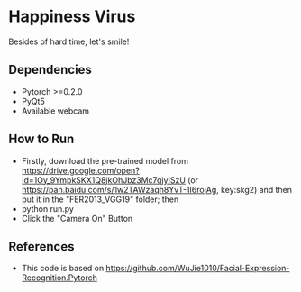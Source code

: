 # Happiness Virus
Besides of hard time, let's smile!

## Dependencies
- Pytorch >=0.2.0
- PyQt5
- Available webcam 

## How to Run
- Firstly, download the pre-trained model from https://drive.google.com/open?id=1Oy_9YmpkSKX1Q8jkOhJbz3Mc7qjyISzU (or https://pan.baidu.com/s/1w2TAWzaqh8YvT-1I6rojAg, key:skg2) and then put it in the "FER2013_VGG19" folder; then
- python run.py
- Click the "Camera On" Button

## References
- This code is based on https://github.com/WuJie1010/Facial-Expression-Recognition.Pytorch